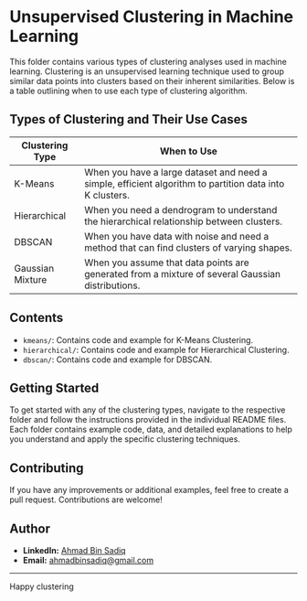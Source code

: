# Unsupervised Clustering in Machine Learning

This folder contains various types of clustering analyses used in machine learning. Clustering is an unsupervised learning technique used to group similar data points into clusters based on their inherent similarities. Below is a table outlining when to use each type of clustering algorithm.

## Types of Clustering and Their Use Cases

| Clustering Type      | When to Use                                                                                   |
|----------------------|-----------------------------------------------------------------------------------------------|
| K-Means              | When you have a large dataset and need a simple, efficient algorithm to partition data into K clusters. |
| Hierarchical         | When you need a dendrogram to understand the hierarchical relationship between clusters.       |
| DBSCAN               | When you have data with noise and need a method that can find clusters of varying shapes.     |
| Gaussian Mixture     | When you assume that data points are generated from a mixture of several Gaussian distributions.|

## Contents

- `kmeans/`: Contains code and example for K-Means Clustering.
- `hierarchical/`: Contains code and example for Hierarchical Clustering.
- `dbscan/`: Contains code and example for DBSCAN.

## Getting Started

To get started with any of the clustering types, navigate to the respective folder and follow the instructions provided in the individual README files. Each folder contains example code, data, and detailed explanations to help you understand and apply the specific clustering techniques.

## Contributing

If you have any improvements or additional examples, feel free to create a pull request. Contributions are welcome!

## Author

* **LinkedIn:** [Ahmad Bin Sadiq](https://www.linkedin.com/in/ahmad-bin-sadiq/)
* **Email:** ahmadbinsadiq@gmail.com
  
---
Happy clustering
